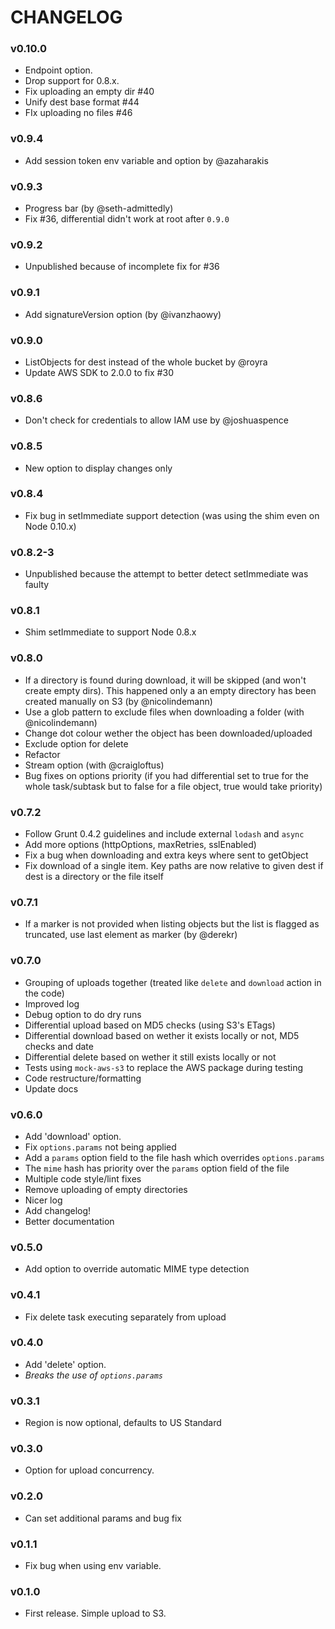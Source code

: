 # CHANGELOG

### v0.10.0
- Endpoint option. 
- Drop support for 0.8.x. 
- Fix uploading an empty dir #40
- Unify dest base format #44
- FIx uploading no files #46

### v0.9.4
- Add session token env variable and option by @azaharakis

### v0.9.3
- Progress bar (by @seth-admittedly)
- Fix #36, differential didn't work at root after `0.9.0`

### v0.9.2
- Unpublished because of incomplete fix for #36

### v0.9.1
- Add signatureVersion option (by @ivanzhaowy)

### v0.9.0
- ListObjects for dest instead of the whole bucket by @royra
- Update AWS SDK to 2.0.0 to fix #30

### v0.8.6
- Don't check for credentials to allow IAM use by @joshuaspence

### v0.8.5 
- New option to display changes only

### v0.8.4
- Fix bug in setImmediate support detection (was using the shim even on Node 0.10.x)

### v0.8.2-3
- Unpublished because the attempt to better detect setImmediate was faulty

### v0.8.1
- Shim setImmediate to support Node 0.8.x

### v0.8.0
- If a directory is found during download, it will be skipped (and won't create empty dirs). This happened only a an empty directory has been created manually on S3 (by @nicolindemann)
- Use a glob pattern to exclude files when downloading a folder (with @nicolindemann)
- Change dot colour wether the object has been downloaded/uploaded
- Exclude option for delete
- Refactor
- Stream option (with @craigloftus)
- Bug fixes on options priority (if you had differential set to true for the whole task/subtask but to false for a file object, true would take priority)

### v0.7.2

- Follow Grunt 0.4.2 guidelines and include external `lodash` and `async`
- Add more options (httpOptions, maxRetries, sslEnabled)
- Fix a bug when downloading and extra keys where sent to getObject
- Fix download of a single item. Key paths are now relative to given dest if dest is a directory or the file itself

### v0.7.1

- If a marker is not provided when listing objects but the list is flagged as truncated, use last element as marker (by @derekr)

### v0.7.0

- Grouping of uploads together (treated like `delete` and `download` action in the code)
- Improved log
- Debug option to do dry runs
- Differential upload based on MD5 checks (using S3's ETags)
- Differential download based on wether it exists locally or not, MD5 checks and date
- Differential delete based on wether it still exists locally or not
- Tests using `mock-aws-s3` to replace the AWS package during testing
- Code restructure/formatting
- Update docs

### v0.6.0

- Add 'download' option.
- Fix `options.params` not being applied
- Add a `params` option field to the file hash which overrides `options.params`
- The `mime` hash has priority over the `params` option field of the file
- Multiple code style/lint fixes
- Remove uploading of empty directories
- Nicer log
- Add changelog!
- Better documentation

### v0.5.0

- Add option to override automatic MIME type detection

### v0.4.1

- Fix delete task executing separately from upload

### v0.4.0

- Add 'delete' option.
- _Breaks the use of `options.params`_

### v0.3.1

- Region is now optional, defaults to US Standard

### v0.3.0

- Option for upload concurrency.

### v0.2.0

- Can set additional params and bug fix

### v0.1.1

- Fix bug when using env variable.

### v0.1.0

- First release. Simple upload to S3.
